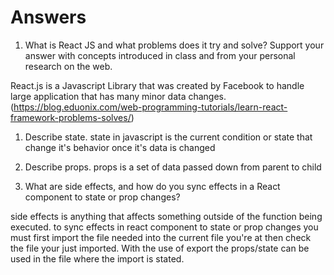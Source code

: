 # Answers

1. What is React JS and what problems does it try and solve? Support your answer with concepts introduced in class and from your personal research on the web.

React.js is a Javascript Library that was created by Facebook to handle large application that has many minor data changes. (https://blog.eduonix.com/web-programming-tutorials/learn-react-framework-problems-solves/)

1. Describe state.
state in javascript is the current condition or state that change it's behavior once it's data is changed

1. Describe props.
props is a set of data passed down from parent to child

1. What are side effects, and how do you sync effects in a React component to state or prop changes?

side effects is anything that affects something outside of the function being executed.
to sync effects in react component to state or prop changes you must first import the file needed into the current file you're at then check the file your just imported. With the use of export the props/state can be used in the file where the import is stated.